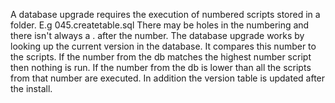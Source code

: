 A database upgrade requires the execution of numbered scripts stored in a folder. E.g 045.createtable.sql
There may be holes in the numbering and there isn't always a . after the number.
The database upgrade works by looking up the current version in the database. It compares this number to the scripts. If the number from the db matches the highest number script then nothing is run. If the number from the db is lower than all the scripts from that number are executed.
In addition the version table is updated after the install.